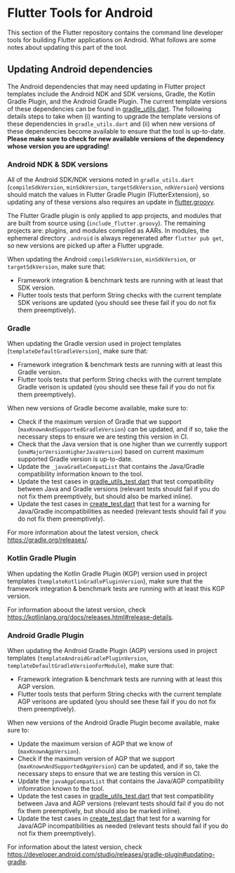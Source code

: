 # Flutter Tools for Android

This section of the Flutter repository contains the command line developer tools
for building Flutter applications on Android. What follows are some notes about
updating this part of the tool.

## Updating Android dependencies
The Android dependencies that may need updating in Flutter project templates
include the Android NDK and SDK versions, Gradle, the Kotlin Gradle Plugin,
and the Android Gradle Plugin. The current template versions of these
dependencies can be found in [gradle_utils.dart](gradle_utils.dart). The
following details steps to take when (i) wanting to upgrade the template
versions of these dependencies in `gradle_utils.dart` and (ii) when new
versions of these dependencies become available to ensure that the tool
is up-to-date. **Please make sure to check for new available versions of
the dependency whose version you are upgrading!**

### Android NDK & SDK versions
All of the Android SDK/NDK versions noted in `gradle_utils.dart`
(`compileSdkVersion`, `minSdkVersion`, `targetSdkVersion`, `ndkVersion`) versions should match the values in Flutter Gradle Plugin (FlutterExtension), so updating any of
these versions also requires an update in [flutter.groovy](../../../gradle/src/main/groovy/flutter.groovy).

The Flutter Gradle plugin is only applied to app projects, and modules that are built from source
using (`include_flutter.groovy`). The remaining projects are: plugins, and modules compiled as AARs. In modules, the ephemeral directory `.android` is always regenerated after `flutter pub get`, so new versions are picked up after a Flutter upgrade.

When updating the Android `compileSdkVersion`, `minSdkVersion`, or
`targetSdkVersion`, make sure that:
- Framework integration & benchmark tests are running with at least that SDK
version.
- Flutter tools tests that perform String checks with the current template
SDK verisons are updated (you should see these fail if you do not fix them
preemptively).

### Gradle
When updating the Gradle version used in project templates
(`templateDefaultGradleVersion`), make sure that:
- Framework integration & benchmark tests are running with at least this Gradle
version.
- Flutter tools tests that perform String checks with the current template
Gradle verison is updated (you should see these fail if you do not fix them
preemptively).

When new versions of Gradle become available, make sure to:
- Check if the maximum version of Gradle that we support
(`maxKnownAndSupportedGradleVersion`) can be updated, and if so, take the
necessary steps to ensure we are testing this version in CI.
- Check that the Java version that is one higher than we currently support
(`oneMajorVersionHigherJavaVersion`) based on current maximum supported
Gradle version is up-to-date.
- Update the `_javaGradleCompatList` that contains the Java/Gradle
compatibility information known to the tool.
- Update the test cases in [gradle_utils_test.dart](../../..test/general.shard/android/gradle_utils_test.dart) that test compatibility between Java and Gradle versions
(relevant tests should fail if you do not fix them preemptively, but should also
be marked inline).
- Update the test cases in [create_test.dart](../../../test/commands.shard/permeable/create_test.dart) that test for a warning for Java/Gradle incompatibilities as needed
(relevant tests should fail if you do not fix them preemptively).

For more information about the latest version, check https://gradle.org/releases/.

### Kotlin Gradle Plugin
When updating the Kotlin Gradle Plugin (KGP) version used in project templates
(`templateKotlinGradlePluginVersion`), make sure that the framework integration
& benchmark tests are running with at least this KGP version.

For information aboout the latest version, check https://kotlinlang.org/docs/releases.html#release-details.

### Android Gradle Plugin
When updating the Android Gradle Plugin (AGP) versions used in project templates
(`templateAndroidGradlePluginVersion`, `templateDefaultGradleVersionForModule`),
make sure that:
- Framework integration & benchmark tests are running with at least this AGP
version.
- Flutter tools tests that perform String checks with the current template
AGP verisons are updated (you should see these fail if you do not fix them
preemptively).

When new versions of the Android Gradle Plugin become available, make sure to:
- Update the maximum version of AGP that we know of (`maxKnownAgpVersion`).
- Check if the maximum version of AGP that we support
(`maxKnownAndSupportedAgpVersion`) can be updated, and if so, take the necessary
steps to ensure that we are testing this version in CI.
- Update the `javaAgpCompatList` that contains the Java/AGP compatibility
infomration known to the tool.
- Update the test cases in [gradle_utils_test.dart](../../..test/general.shard/android/gradle_utils_test.dart) that test compatibility between Java and AGP versions
(relevant tests should fail if you do not fix them preemptively, but should also
be marked inline).
- Update the test cases in [create_test.dart](../../../test/commands.shard/permeable/create_test.dart) that test for a warning for Java/AGP incompatibilities as needed
(relevant tests should fail if you do not fix them preemptively).

For information about the latest version, check https://developer.android.com/studio/releases/gradle-plugin#updating-gradle.
